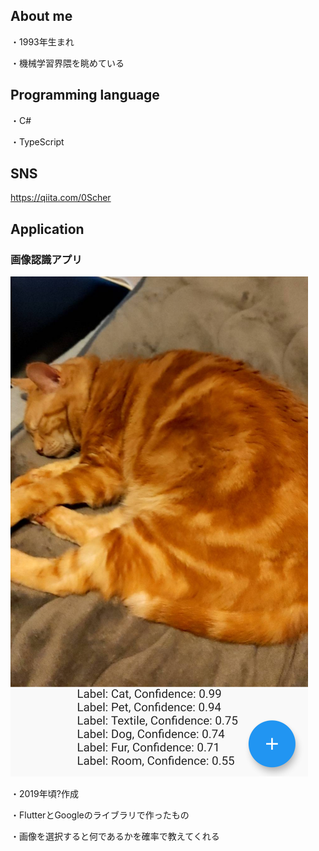 ## About me
・1993年生まれ

・機械学習界隈を眺めている

## Programming language
・C#

・TypeScript

## SNS
https://qiita.com/0Scher

## Application
### 画像認識アプリ
![2019](https://github.com/nanako0323/portfolio/blob/master/img/My%20First%20App.png "サンプル")

・2019年頃?作成

・FlutterとGoogleのライブラリで作ったもの

・画像を選択すると何であるかを確率で教えてくれる
